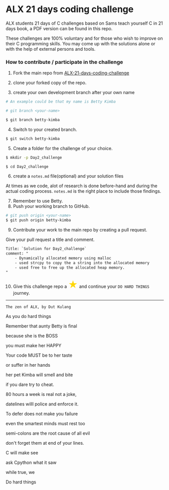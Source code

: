 # ALX 21 days coding challenge
ALX students 21 days of C challenges based on Sams teach yourself C in 21 days book, a PDF version can be found in this repo.

These challenges are 100% voluntary and for those who wish to improve on their C programming skills. You may come up with the solutions alone or with the help of external persons and tools.

### How to contribute / participate in the challenge

1. Fork the main repo from [ALX-21-days-coding-challenge](https://github.com/dutkulang/ALX-21-days-coding-challenge)

2. clone your forked copy of the repo.

3. create your own development branch after your own name

```sh
# An example could be that my name is Betty Kimba

# git branch <your-name>

$ git branch betty-kimba
```
4. Switch to your created branch.

```sh
$ git switch betty-kimba
```
5. Create a folder for the challenge of your choice.
```sh
$ mkdir -p Day2_challenge

$ cd Day2_challenge
```
6. create a `notes.md` file(optional) and your solution files

At times as we code, alot of research is done before-hand and during the actual coding process. `notes.md` is the right place to include those findings.

7. Remember to use Betty.
8. Push your working branch to GitHub.

```sh
# git push origin <your-name>
$ git push origin betty-kimba
```
9. Contribute your work to the main repo by creating a pull request.

Give your pull request a title and comment.
```txt
Title: `Solution for Day2_challenge`
comment: "
    - Dynamically allocated memory using malloc
    - used strcpy to copy the a string into the allocated memory
    - used free to free up the allocated heap memory.
"
```
10. Give this challenge repo a <span style='color:gold; font-size:30px;'>&#9733;</span> and continue your `DO HARD THINGS` journey.
<hr>

`The zen of ALX, by Dut Kulang`

As you do hard things

Remember that aunty Betty is final

because she is the BOSS

you must make her HAPPY

Your code MUST be to her taste

or suffer in her hands

her pet Kimba will smell and bite

if you dare try to cheat. 

80 hours a week is real not a joke,

datelines willl police and enforce it.

To defer does not make you failure

even the smartest minds must rest too

semi-colons are the root cause of all evil 

don't forget them at end of your lines.

C will make see 

ask Cpython what it saw

while true, we

Do hard things